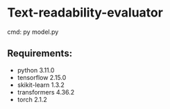# Text-readability-evaluator

cmd: py model.py

## Requirements:
- python 3.11.0
- tensorflow 2.15.0
- skikit-learn 1.3.2
- transformers 4.36.2
- torch 2.1.2
